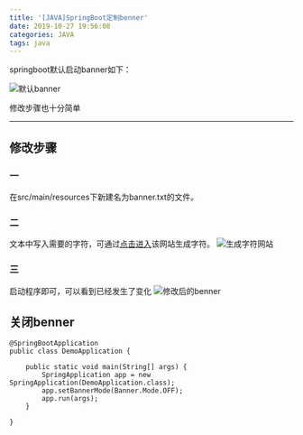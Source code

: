 ```yaml
---
title: '[JAVA]SpringBoot定制benner'
date: 2019-10-27 19:56:08
categories: JAVA
tags: java
---
```


springboot默认启动banner如下：

![默认banner](
http://image.xiaoxinyes.club/2019-10-27_195347.png)

修改步骤也十分简单

---
## 修改步骤
### 一
在src/main/resources下新建名为banner.txt的文件。

### 二
文本中写入需要的字符，可通过[点击进入](http://patorjk.com/software/taag)该网站生成字符。
![生成字符网站](
http://image.xiaoxinyes.club/2019-10-27_200333.png)

### 三
启动程序即可，可以看到已经发生了变化
![修改后的benner](
http://image.xiaoxinyes.club/2019-10-27_200550.png)

## 关闭benner
```
@SpringBootApplication
public class DemoApplication {

    public static void main(String[] args) {
        SpringApplication app = new SpringApplication(DemoApplication.class);
        app.setBannerMode(Banner.Mode.OFF);
        app.run(args);  
    }

}
```
